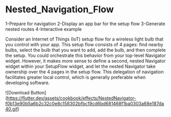 # Nested_Navigation_Flow

1-Prepare for navigation
2-Display an app bar for the setup flow
3-Generate nested routes
4-Interactive example

Consider an Internet of Things (IoT) setup flow for a wireless light bulb that you control with your app. This setup flow consists of 4 pages: find nearby bulbs, select the bulb that you want to add, add the bulb, and then complete the setup. You could orchestrate this behavior from your top-level Navigator widget. However, it makes more sense to define a second, nested Navigator widget within your SetupFlow widget, and let the nested Navigator take ownership over the 4 pages in the setup flow. This delegation of navigation facilitates greater local control, which is generally preferable when developing software.

![Download Button]
(https://flutter.dev/assets/cookbook/effects/NestedNavigator-f0b13e90b5a6b2c32c0e8c158302bfbc19cd6bd681468f1ba0303a68e187da40.gif)